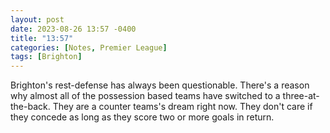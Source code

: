 ```yaml
---
layout: post
date: 2023-08-26 13:57 -0400
title: "13:57"
categories: [Notes, Premier League]
tags: [Brighton]
---
```


Brighton's rest-defense has always been questionable. There's a reason why almost all of the possession based teams have switched to a three-at-the-back. They are a counter teams's dream right now. They don't care if they concede as long as they score two or more goals in return.


